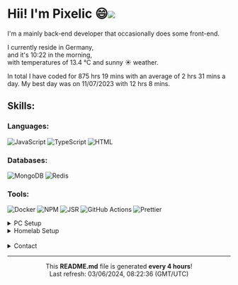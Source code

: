 <h1>Hii! I'm Pixelic 😄<img src="https://hit.yhype.me/github/profile?user_id&#x3D;69585766"></h1>

<p>
I'm a mainly back-end developer that occasionally does some front-end.

I currently reside in Germany,<br />
and it's 10:22 in the morning,<br />
with temperatures of 13.4 °C and sunny ☀️ weather.

In total I have coded for 875 hrs 19 mins with an average of 2 hrs 31 mins a day.
My best day was on 11/07/2023 with 12 hrs 8 mins.
</p>

<h2>Skills:</h2>
<h3>Languages:</h3>
<p>
  <img alt="JavaScript" src="https://img.shields.io/badge/JavaScript-f7df1e?style=flat-square&logo=javascript&logoColor=white">
  <img alt="TypeScript" src="https://img.shields.io/badge/TypeScript-3178c6?style=flat-square&logo=typescript&logoColor=white">
  <img alt="HTML" src="https://img.shields.io/badge/HTML-e34f26?style=flat-square&logo=html5&logoColor=white">
</p>

<h3>Databases:</h3>
<p>
  <img alt="MongoDB" src="https://img.shields.io/badge/MongoDB-00684A?style=flat-square&logo=mongodb&logoColor=white">
  <img alt="Redis" src="https://img.shields.io/badge/Redis-d82c20?style=flat-square&logo=redis&logoColor=white">
</p>

<h3>Tools:</h3>
<p>
  <img alt="Docker" src="https://img.shields.io/badge/Docker-1d63ed?style=flat-square&logo=docker&logoColor=white">
  <img alt="NPM" src="https://img.shields.io/badge/NPM-db3837?style=flat-square&logo=npm&logoColor=white">
  <img alt="JSR" src="https://img.shields.io/badge/JSR-f7df1e?style=flat-square&logo=jsr&logoColor=gray">
  <img alt="GitHub Actions" src="https://img.shields.io/badge/Github_Actions-6e5494?style=flat-square&logo=github-actions&logoColor=white">
  <img alt="Prettier" src="https://img.shields.io/badge/Prettier-f7b93e?style=flat-square&logo=prettier&logoColor=white">
</p>

<details>
<summary>PC Setup</summary>

<h3>Configuration:</h3>

- CPU: AMD Ryzen 9 5950x (16C/32T)
- GPU: NVIDIA RTX 3060 Ti (8GB)
- RAM: 64GB 3600MT/s
- Storage: 1.5TB NVME (0.5TB Gen4 + 1.0TB Gen3)
- Operating System: Windows 11

_Definitely not a configuration that I would recommend to normal users._

</details>

<details>
<summary>Homelab Setup</summary>

<h3>Configuration:</h3>

- CPU: AMD Ryzen 7 7840HS (8C/16T)
- GPU: Integrated Radeon 780M
- RAM: 32GB 3600MT/s
- Storage: 6.0TB (2.0TB NVME Gen3 + 4.0TB HDD)
- Operating System: Proxmox (Debian)

<h3>Metrics:</h3>
<p>
  <img alt="Uptime" src="https://img.shields.io/badge/Uptime-3_months-pink">
  <img alt="Power Usage" src="https://img.shields.io/badge/Power_Usage-28W-green">
  </br></br>
  <img alt="CPU Usage" src="https://img.shields.io/badge/CPU_Usage-3.97%25-orange">
  <img alt="Memory Usage" src="https://img.shields.io/badge/Ram_Usage-22.01GB/31.30GB-blue">
  <img alt="Disk Usage" src="https://img.shields.io/badge/NVME_Disk_Usage-669.30GB/1936.97GB-purple">
</p>
</details>
</br>
<details>
<summary>Contact</summary>
<p>
  Discord: <a href="https://discord.pixelic.dev">discord.pixelic.dev</a><br/>
  E-Mail: <a href="mailto:contact@pixelic.dev">contact@pixelic.dev</a>
</p>
</details>

------------------------------------------------------------------
<p align="center">
This <b>README.md</b> file is generated <b>every 4 hours</b>!</br>
Last refresh: 03/06/2024, 08:22:36 (GMT/UTC)<br />
</p>

